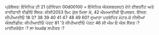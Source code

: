 
ਪ੍ਰੋਸੈਸਰ: ਇੰਜੇਨਿਕ ਟੀ 21 (ਰੀਵਿਜ਼ਨ 00d00100 = ਇੰਜੇਨਿਕ ਐਕਸਬਰਸਟ)
	ਦੋਨੋ ਈਥਰਨੈੱਟ ਅਤੇ ਵਾਈਫਾਈ
ਵੀਡੀਓ ਸੈਂਸਰ: ਜੀਸੀ2053
ਰੈਮ: ਕੁੱਲ ਮਿਲਾ ਕੇ, 42 ਐਮਆਈਬੀ ਉਪਲਬਧ.
ਇੰਜਣ: ਜੀਪੀਆਈਓ 18 ਤੇ? 38 39 40 41 47 48 49 60?
	ਦੁਆਰਾ ਪਰਬੰਧਿਤ ਮੋਟਰ.ਕੋ
ਨੀਲੀਆਂ ਐਲਈਡੀਜ਼: ਜੀਪੀਆਈਓ ਪੋਰਟ 81
'ਤੇ ਜੀਪੀਆਈਓ ਪੋਰਟ 46
ਸੀ ਐਮ ਓ ਐਸ ਸੈਂਸਰ :?
ਮਾਈਕਰੋਫੋਨ :?
ਲਾ loudਡ ਸਪੀਕਰ :?




